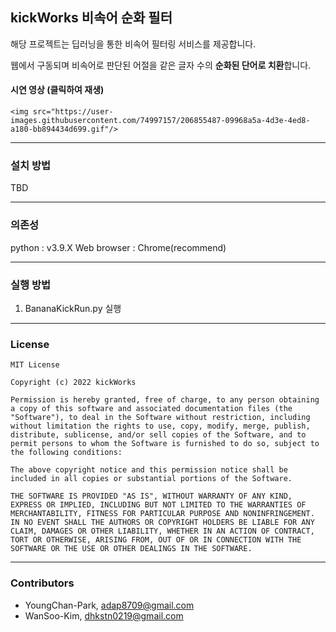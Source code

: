 ## **kickWorks 비속어 순화 필터**

해당 프로젝트는 딥러닝을 통한 비속어 필터링 서비스를 제공합니다.

웹에서 구동되며 비속어로 판단된 어절을 같은 글자 수의 **순화된 단어로 치환**합니다.

#### 시연 영상 (클릭하여 재생)
```
<img src="https://user-images.githubusercontent.com/74997157/206855487-09968a5a-4d3e-4ed8-a180-bb894434d699.gif"/>
```

---
### 설치 방법
TBD

---
### 의존성
python : v3.9.X
Web browser : Chrome(recommend)

---
### 실행 방법
1. BananaKickRun.py 실행


---
### License
```
MIT License

Copyright (c) 2022 kickWorks

Permission is hereby granted, free of charge, to any person obtaining a copy of this software and associated documentation files (the "Software"), to deal in the Software without restriction, including without limitation the rights to use, copy, modify, merge, publish, distribute, sublicense, and/or sell copies of the Software, and to permit persons to whom the Software is furnished to do so, subject to the following conditions:

The above copyright notice and this permission notice shall be included in all copies or substantial portions of the Software.

THE SOFTWARE IS PROVIDED "AS IS", WITHOUT WARRANTY OF ANY KIND, EXPRESS OR IMPLIED, INCLUDING BUT NOT LIMITED TO THE WARRANTIES OF MERCHANTABILITY, FITNESS FOR PARTICULAR PURPOSE AND NONINFRINGEMENT. IN NO EVENT SHALL THE AUTHORS OR COPYRIGHT HOLDERS BE LIABLE FOR ANY CLAIM, DAMAGES OR OTHER LIABILITY, WHETHER IN AN ACTION OF CONTRACT, TORT OR OTHERWISE, ARISING FROM, OUT OF OR IN CONNECTION WITH THE SOFTWARE OR THE USE OR OTHER DEALINGS IN THE SOFTWARE.
```

---
### Contributors
- YoungChan-Park, adap8709@gmail.com
- WanSoo-Kim, dhkstn0219@gmail.com
